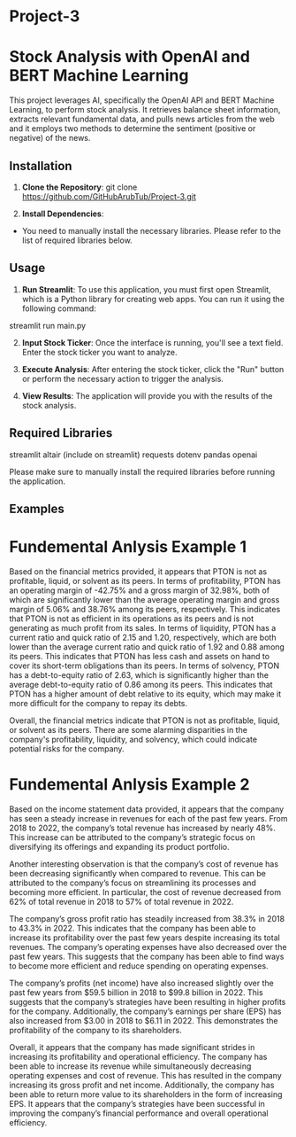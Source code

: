 # Project-3

# Stock Analysis with OpenAI and BERT Machine Learning

This project leverages AI, specifically the OpenAI API and BERT Machine Learning, to perform stock analysis. It retrieves balance sheet information, extracts relevant fundamental data, and pulls news articles from the web and it employs two methods to determine the sentiment (positive or negative) of the news.

## Installation

1. **Clone the Repository**: 
git clone https://github.com/GitHubArubTub/Project-3.git


2. **Install Dependencies**:
- You need to manually install the necessary libraries. Please refer to the list of required libraries below.

## Usage

1. **Run Streamlit**:
To use this application, you must first open Streamlit, which is a Python library for creating web apps. You can run it using the following command:

streamlit run main.py

2. **Input Stock Ticker**:
Once the interface is running, you'll see a text field. Enter the stock ticker you want to analyze.

3. **Execute Analysis**:
After entering the stock ticker, click the "Run" button or perform the necessary action to trigger the analysis.

4. **View Results**:
The application will provide you with the results of the stock analysis.

## Required Libraries

streamlit
altair (include on streamlit)
requests
dotenv
pandas
openai

Please make sure to manually install the required libraries before running the application.

## Examples


# Fundemental Anlysis Example 1

Based on the financial metrics provided, it appears that PTON is not as profitable, liquid, or solvent as its peers. In terms of profitability, PTON has an operating margin of -42.75% and a gross margin of 32.98%, both of which are significantly lower than the average operating margin and gross margin of 5.06% and 38.76% among its peers, respectively. This indicates that PTON is not as efficient in its operations as its peers and is not generating as much profit from its sales. In terms of liquidity, PTON has a current ratio and quick ratio of 2.15 and 1.20, respectively, which are both lower than the average current ratio and quick ratio of 1.92 and 0.88 among its peers. This indicates that PTON has less cash and assets on hand to cover its short-term obligations than its peers. In terms of solvency, PTON has a debt-to-equity ratio of 2.63, which is significantly higher than the average debt-to-equity ratio of 0.86 among its peers. This indicates that PTON has a higher amount of debt relative to its equity, which may make it more difficult for the company to repay its debts.

Overall, the financial metrics indicate that PTON is not as profitable, liquid, or solvent as its peers. There are some alarming disparities in the company's profitability, liquidity, and solvency, which could indicate potential risks for the company.


# Fundemental Anlysis Example 2

Based on the income statement data provided, it appears that the company has seen a steady increase in revenues for each of the past few years. From 2018 to 2022, the company’s total revenue has increased by nearly 48%. This increase can be attributed to the company’s strategic focus on diversifying its offerings and expanding its product portfolio. 

Another interesting observation is that the company’s cost of revenue has been decreasing significantly when compared to revenue. This can be attributed to the company’s focus on streamlining its processes and becoming more efficient. In particular, the cost of revenue decreased from 62% of total revenue in 2018 to 57% of total revenue in 2022.  

The company’s gross profit ratio has steadily increased from 38.3% in 2018 to 43.3% in 2022. This indicates that the company has been able to increase its profitability over the past few years despite increasing its total revenues. The company’s operating expenses have also decreased over the past few years. This suggests that the company has been able to find ways to become more efficient and reduce spending on operating expenses. 

The company’s profits (net income) have also increased slightly over the past few years from $59.5 billion in 2018 to $99.8 billion in 2022. This suggests that the company’s strategies have been resulting in higher profits for the company. Additionally, the company’s earnings per share (EPS) has also increased from $3.00 in 2018 to $6.11 in 2022. This demonstrates the profitability of the company to its shareholders.

Overall, it appears that the company has made significant strides in increasing its profitability and operational efficiency. The company has been able to increase its revenue while simultaneously decreasing operating expenses and cost of revenue. This has resulted in the company increasing its gross profit and net income. Additionally, the company has been able to return more value to its shareholders in the form of increasing EPS. It appears that the company’s strategies have been successful in improving the company’s financial performance and overall operational efficiency.
